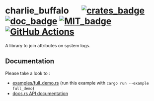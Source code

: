 # charlie_buffalo &emsp; [![crates_badge]][crates] [![doc_badge]][doc] [![MIT_badge]][LICENCE] [![GitHub Actions]][GHA]

A library to join attributes on system logs.

## Documentation

Please take a look to :

- [examples/full_demo.rs][demo_GitHub]
  (run this example with `cargo run --example full_demo`)
- [docs.rs API documentation][doc]

[crates]: https://crates.io/crates/charlie_buffalo
[crates_badge]: https://img.shields.io/crates/v/charlie_buffalo
[doc]: https://docs.rs/charlie_buffalo/
[doc_badge]: https://docs.rs/charlie_buffalo/badge.svg
[LICENCE]: https://raw.githubusercontent.com/Jimskapt/charlie_buffalo/master/LICENCE
[MIT_badge]: https://img.shields.io/badge/license-MIT-blue.svg
[GitHub Actions]: https://github.com/Jimskapt/charlie_buffalo/workflows/cargo_checks/badge.svg
[GHA]: https://github.com/Jimskapt/charlie_buffalo/actions
[demo_GitHub]: https://github.com/Jimskapt/charlie_buffalo/blob/master/examples/full_demo.rs
